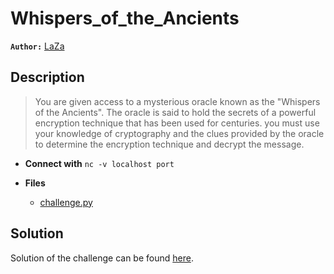 # Whispers_of_the_Ancients

**`Author:`** [LaZa](https://github.com/iAmLaZa)

## Description

> You are given access to a mysterious oracle known as the "Whispers of the Ancients".
> The oracle is said to hold the secrets of a powerful encryption technique that
> has been used for centuries. you must use your knowledge of cryptography and
> the clues provided by the oracle to determine the encryption technique
> and decrypt the message.



- **Connect with** `nc -v localhost port`

- **Files** 
 	- [challenge.py](./challenge/challenge.py)

## Solution
Solution of the challenge can be found [here](solution/).
